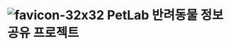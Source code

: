 # ![favicon-32x32](https://user-images.githubusercontent.com/91246143/186879603-cb2e7d11-cb94-419d-bc4a-2865ccab21d8.png) PetLab 반려동물 정보 공유 프로젝트

